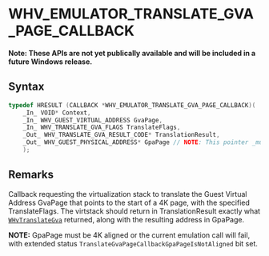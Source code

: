 # WHV_EMULATOR_TRANSLATE_GVA_PAGE_CALLBACK
**Note: These APIs are not yet publically available and will be included in a future Windows release.**

## Syntax

```c
typedef HRESULT (CALLBACK *WHV_EMULATOR_TRANSLATE_GVA_PAGE_CALLBACK)(
    _In_ VOID* Context,
    _In_ WHV_GUEST_VIRTUAL_ADDRESS GvaPage,
    _In_ WHV_TRANSLATE_GVA_FLAGS TranslateFlags,
    _Out_ WHV_TRANSLATE_GVA_RESULT_CODE* TranslationResult,
    _Out_ WHV_GUEST_PHYSICAL_ADDRESS* GpaPage // NOTE: This pointer _must_ be 4K page aligned
    );
```

## Remarks
Callback requesting the virtualization stack to translate the Guest Virtual Address GvaPage that points to the start of a 4K page, with the specified TranslateFlags. The virtstack should return in TranslationResult exactly what [`WHvTranslateGva`](hypervisor-platform-funcs/WHvTranslateGva.md) returned, along with the resulting address in GpaPage.

**NOTE:** GpaPage must be 4K aligned or the current emulation call will fail, with extended status `TranslateGvaPageCallbackGpaPageIsNotAligned` bit set.